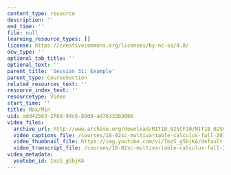 ```yaml
---
content_type: resource
description: ''
end_time: ''
file: null
learning_resource_types: []
license: https://creativecommons.org/licenses/by-nc-sa/4.0/
ocw_type: ''
optional_tab_title: ''
optional_text: ''
parent_title: 'Session 31: Example'
parent_type: CourseSection
related_resources_text: ''
resource_index_text: ''
resourcetype: Video
start_time: ''
title: Max/Min
uid: add42563-2f8d-94c6-80d9-ad76333b38b6
video_files:
  archive_url: http://www.archive.org/download/MIT18_02SCF10/MIT18_02SCF10Rec_24_300k.mp4
  video_captions_file: /courses/18-02sc-multivariable-calculus-fall-2010/9d9591f17fc559a7a15d446d27438c2e_ImzS_gSbjK4.vtt
  video_thumbnail_file: https://img.youtube.com/vi/ImzS_gSbjK4/default.jpg
  video_transcript_file: /courses/18-02sc-multivariable-calculus-fall-2010/68dac82b1492eaf2b20755fd31602c0a_ImzS_gSbjK4.pdf
video_metadata:
  youtube_id: ImzS_gSbjK4
---
```

